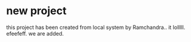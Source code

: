# new project

this project has been created from local system by Ramchandra..
it lolllll.
efeefeff.
we are added.